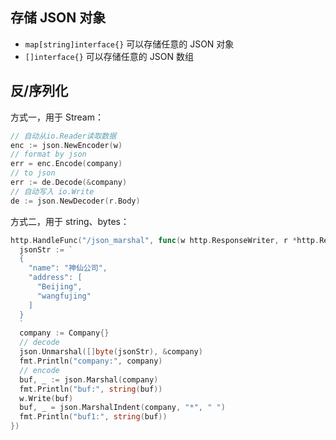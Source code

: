 ## 存储 JSON 对象

- `map[string]interface{}` 可以存储任意的 JSON 对象
- `[]interface{}` 可以存储任意的 JSON 数组

## 反/序列化

方式一，用于 Stream：

```go
// 自动从io.Reader读取数据
enc := json.NewEncoder(w)
// format by json
err = enc.Encode(company)
// to json
err := de.Decode(&company)
// 自动写入 io.Write
de := json.NewDecoder(r.Body)
```

方式二，用于 string、bytes：

```go
http.HandleFunc("/json_marshal", func(w http.ResponseWriter, r *http.Request) {
  jsonStr := `
  {
    "name": "神仙公司",
    "address": [
      "Beijing",
      "wangfujing"
    ]
  }
  `
  company := Company{}
  // decode
  json.Unmarshal([]byte(jsonStr), &company)
  fmt.Println("company:", company)
  // encode
  buf, _ := json.Marshal(company)
  fmt.Println("buf:", string(buf))
  w.Write(buf)
  buf, _ = json.MarshalIndent(company, "*", " ")
  fmt.Println("buf1:", string(buf))
})
```
